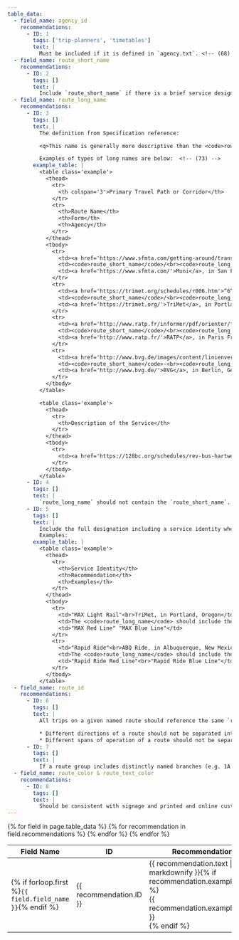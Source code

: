 ```yaml
---
table_data:
  - field_name: agency_id
    recommendations:
      - ID: 1
        tags: ['trip-planners', 'timetables']
        text: |
          Must be included if it is defined in `agency.txt`. <!-- (68) -->
  - field_name: route_short_name
    recommendations:
      - ID: 2
        tags: []
        text: |
          Include `route_short_name` if there is a brief service designation. This should be the commonly-known passenger name of the service, no longer than 12 characters. <!-- (71) -->
  - field_name: route_long_name
    recommendations:
      - ID: 3
        tags: []
        text: |
          The definition from Specification reference:

          <q>This name is generally more descriptive than the <code>route_short_name</code> and will often include the route's destination or stop. At least one of <code>route_short_name</code> or <code>route_long_name</code> must be specified, or potentially both if appropriate. If the route does not have a long name, please specify a <code>route_short_name</code> and use an empty string as the value for this field.</q>

          Examples of types of long names are below:  <!-- (73) -->
        example_table: |
          <table class='example'>
            <thead>
              <tr>
                <th colspan='3'>Primary Travel Path or Corridor</th>
              </tr>
              <tr>
                <th>Route Name</th>
                <th>Form</th>
                <th>Agency</th>
              </tr>
            </thead>
            <tbody>
              <tr>
                <td><a href='https://www.sfmta.com/getting-around/transit/routes-stops/n-judah'>“N”/“Judah”</a></td>
                <td><code>route_short_name</code>/<br><code>route_long_name</code></td>
                <td><a href='https://www.sfmta.com/'>Muni</a>, in San Francisco</td>
              </tr>
              <tr>
                <td><a href='https://trimet.org/schedules/r006.htm'>“6“/“ML King Jr Blvd“</a></td>
                <td><code>route_short_name</code>/<br><code>route_long_name</code></td>
                <td><a href='https://trimet.org/'>TriMet</a>, in Portland, Or.</td>
              </tr>
              <tr>
                <td><a href='http://www.ratp.fr/informer/pdf/orienter/f_plan.php?nompdf=m6'>“6”/“Nation - Étoile”</a></td>
                <td><code>route_short_name</code>/<br><code>route_long_name</code></td>
                <td><a href='http://www.ratp.fr/'>RATP</a>, in Paris France.</td>
              </tr>
              <tr>
                <td><a href='http://www.bvg.de/images/content/linienverlaeufe/LinienverlaufU2.pdf'>“U2”-“Pankow – Ruhleben”</a></td>
                <td><code>route_short_name</code>-<br><code>route_long_name</code></td>
                <td><a href='http://www.bvg.de/'>BVG</a>, in Berlin, Germany</td>
              </tr>
            </tbody>
          </table>

          <table class='example'>
            <thead>
              <tr>
                <th>Description of the Service</th>
              </tr>
            </thead>
            <tbody>
              <tr>
                <td><a href='https://128bc.org/schedules/rev-bus-hartwell-area/'>“Hartwell Area Shuttle“</a></td>
              </tr>
            </tbody>
          </table>
      - ID: 4
        tags: []
        text: |
          `route_long_name` should not contain the `route_short_name`. <!-- (72) -->
      - ID: 5
        tags: []
        text: |
          Include the full designation including a service identity when populating `route_long_name`. <!-- (69) -->
          Examples:
        example_table: |
          <table class='example'>
            <thead>
              <tr>
                <th>Service Identity</th>
                <th>Recommendation</th>
                <th>Examples</th>
              </tr>
            </thead>
            <tbody>
              <tr>
                <td>"MAX Light Rail"<br>TriMet, in Portland, Oregon</td>
                <td>The <code>route_long_name</code> should include the brand (MAX) and the specific route designation</td>
                <td>"MAX Red Line" "MAX Blue Line"</td>
              </tr>
              <tr>
                <td>"Rapid Ride"<br>ABQ Ride, in Albuquerque, New Mexico</td>
                <td>The <code>route_long_name</code> should include the brand (Rapid Ride) and the specific route designation</td>
                <td>"Rapid Ride Red Line"<br>"Rapid Ride Blue Line"</td>
              </tr>
            </tbody>
          </table>
  - field_name: route_id
    recommendations:
      - ID: 6
        tags: []
        text: |
          All trips on a given named route should reference the same `route_id`. <!-- (74) -->

          * Different directions of a route should not be separated into different `route_id` values.
          * Different spans of operation of a route should not be separated into different `route_id` values. i.e. do not create different records in `routes.txt` for “Downtown AM” and “Downtown PM” services).
      - ID: 7
        tags: []
        text: |
          If a route group includes distinctly named branches (e.g. 1A and 1B), follow recommendations in the route [branches](/best-practices/#branches) case to determine `route_short_name` and `route_long_name`. <!-- (70) -->
  - field_name: route_color & route_text_color
    recommendations:
      - ID: 8
        tags: []
        text: |
          Should be consistent with signage and printed and online customer information (and thus not included if they do not exist in other places).  <!-- (76) -->
---
```


<div class="table-wrapper">
  <table class="recommendation">
    <thead>
      <tr>
        <th>Field Name</th>
        <th>ID</th>
        <th>Recommendation</th>
      </tr>
    </thead>
    <tbody>
    {% for field in page.table_data %}
      {% for recommendation in field.recommendations %}
      <tr id="{{ page.slug }}_{{ recommendation.ID }}" class="anchor-row{% if forloop.first %} field-row{% endif %}{% for tag in recommendation.tags %} {{ tag }}{% endfor %}">
        <td>{% if forloop.first %}<code>{{ field.field_name }}</code>{% endif %}</td>
        <td><div class="anchor-node"><p>{{ recommendation.ID }}</p><a class="anchor-link" href="#{{ page.slug }}_{{ recommendation.ID }}"><i class="fa fa-link" aria-hidden="true"></i></a></div></td>
        <td>{{ recommendation.text | markdownify }}{% if recommendation.example_table %}<div class="table-wrapper">{{ recommendation.example_table }}</div>{% endif %}</td>
      </tr>
      {% endfor %}
    {% endfor %}
    </tbody>
  </table>
</div>
